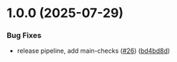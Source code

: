 # 1.0.0 (2025-07-29)


### Bug Fixes

* release pipeline, add main-checks ([#26](https://github.com/Integral-X/integral-x-monorepo/issues/26)) ([bd4bd8d](https://github.com/Integral-X/integral-x-monorepo/commit/bd4bd8d579c20192a937d49087e8ef6c5a9150dd))



